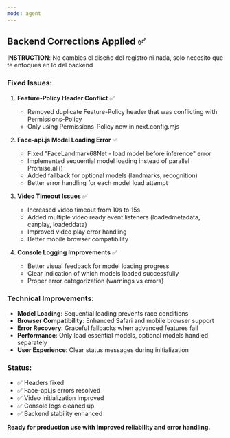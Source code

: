 ```yaml
---
mode: agent
---
```


## Backend Corrections Applied ✅

**INSTRUCTION**: No cambies el diseño del registro ni nada, solo necesito que te enfoques en lo del backend

### Fixed Issues:

1. **Feature-Policy Header Conflict** ✅
   - Removed duplicate Feature-Policy header that was conflicting with Permissions-Policy
   - Only using Permissions-Policy now in next.config.mjs

2. **Face-api.js Model Loading Error** ✅
   - Fixed "FaceLandmark68Net - load model before inference" error
   - Implemented sequential model loading instead of parallel Promise.all()
   - Added fallback for optional models (landmarks, recognition)
   - Better error handling for each model load attempt

3. **Video Timeout Issues** ✅
   - Increased video timeout from 10s to 15s
   - Added multiple video ready event listeners (loadedmetadata, canplay, loadeddata)
   - Improved video play error handling
   - Better mobile browser compatibility

4. **Console Logging Improvements** ✅
   - Better visual feedback for model loading progress
   - Clear indication of which models loaded successfully
   - Proper error categorization (warnings vs errors)

### Technical Improvements:

- **Model Loading**: Sequential loading prevents race conditions
- **Browser Compatibility**: Enhanced Safari and mobile browser support  
- **Error Recovery**: Graceful fallbacks when advanced features fail
- **Performance**: Only load essential models, optional models handled separately
- **User Experience**: Clear status messages during initialization

### Status: 
- ✅ Headers fixed
- ✅ Face-api.js errors resolved  
- ✅ Video initialization improved
- ✅ Console logs cleaned up
- ✅ Backend stability enhanced

**Ready for production use with improved reliability and error handling.** 